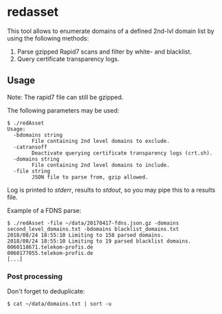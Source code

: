 # redasset

This tool allows to enumerate domains of a defined 2nd-lvl domain list by using the following methods:

1. Parse gzipped Rapid7 scans and filter by white- and blacklist.
2. Query certificate transparency logs.

## Usage

Note: The rapid7 file can still be gzipped.

The following parameters may be used:

```
$ ./redAsset 
Usage:
  -bdomains string
    	File containing 2nd level domains to exclude.
  -catransoff
    	Deactivate querying certificate transparency logs (crt.sh).
  -domains string
    	File containing 2nd level domains to include.
  -file string
    	JSON file to parse from, gzip allowed.

```

Log is printed to *stderr*, results to *stdout*, so you may pipe this to a results file.

Example of a FDNS parse:

    $ ./redAsset -file ~/data/20170417-fdns.json.gz -domains second_level_domains.txt -bdomains blacklist_domains.txt
    2018/08/24 18:55:10 Limiting to 158 parsed domains.
    2018/08/24 18:55:10 Limiting to 19 parsed blacklist domains.
    0060118671.telekom-profis.de
    0060177055.telekom-profis.de
    [...]

### Post processing

Don't forget to deduplicate:

    $ cat ~/data/domains.txt | sort -u

